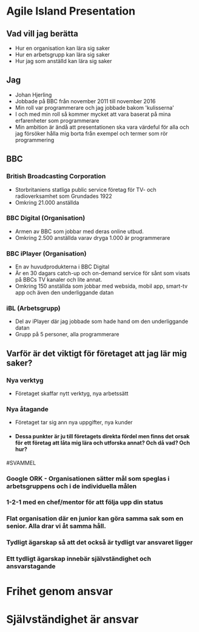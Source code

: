 # Agile Island Presentation

## Vad vill jag berätta
- Hur en organisation kan lära sig saker
- Hur en arbetsgrupp kan lära sig saker
- Hur jag som anställd kan lära sig saker

## Jag
- Johan Hjerling
- Jobbade på BBC från november 2011 till november 2016
- Min roll var programmerare och jag jobbade bakom 'kulisserna'
 - I och med min roll så kommer mycket att vara baserat på mina erfarenheter som programmerare
 - Min ambition är ändå att presentationen ska vara värdeful för alla och jag försöker hålla mig borta från exempel och termer som rör programmering

## BBC
### British Broadcasting Corporation
 - Storbritaniens statliga public service företag för TV- och radioverksamhet som Grundades 1922
 - Omkring 21.000 anställda

### BBC Digital (Organisation)
 - Armen av BBC som jobbar med deras online utbud.
 - Omkring 2.500 anställda varav dryga 1.000 är programmerare

### BBC iPlayer (Organisation)
 - En av huvudprodukterna i BBC Digital
 - Är en 30 dagars catch-up och on-demand service för sånt som visats på BBCs TV kanaler och lite annat.
 - Omkring 150 anställda som jobbar med websida, mobil app, smart-tv app och även den underliggande datan

### iBL (Arbetsgrupp)
 - Del av iPlayer där jag jobbade som hade hand om den underliggande datan
 - Grupp på 5 personer, alla programmerare

## Varför är det viktigt för företaget att jag lär mig saker?

### Nya verktyg
 - Företaget skaffar nytt verktyg, nya arbetssätt

### Nya åtagande
 - Företaget tar sig ann nya uppgifter, nya kunder

- #### Dessa punkter är ju till företagets direkta fördel men finns det orsak för ett företag att låta mig lära och utforska annat? Och då vad? Och hur?




#SVAMMEL

### Google ORK - Organisationen sätter mål som speglas i arbetsgruppens och i de individuella målen
### 1-2-1 med en chef/mentor för att följa upp __din__ status
### Flat organisation där en junior kan göra samma sak som en senior. Alla drar vi åt samma håll.
### Tydligt ägarskap så att det också är tydligt var ansvaret ligger
### Ett tydligt ägarskap innebär självständighet och ansvarstagande


# __Frihet genom ansvar__
# __Självständighet är ansvar__
